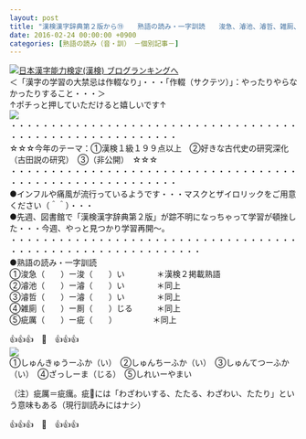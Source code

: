 ```yaml
---
layout: post
title: "漢検漢字辞典第２版から⑲　　熟語の読み・一字訓読　　浚急、濬池、濬哲、雑厠、疵"
date: 2016-02-24 00:00:00 +0900
categories: [熟語の読み（音・訓）　－個別記事－]
---
```


[![](/syuusyuu9701/assets/images/漢検漢字辞典第２版から⑲-熟語の読み・一字訓読-浚急、濬池、濬哲、雑厠、疵-br_c_3028_1.gif)](http://blog.with2.net/link.php?1659096:3028 "日本漢字能力検定(漢検) ブログランキングへ")[日本漢字能力検定(漢検) ブログランキングへ](http://blog.with2.net/link.php?1659096:3028)  
＜「漢字の学習の大禁忌は作輟なり」・・・「作輟（サクテツ）」：やったりやらなかったりすること・・・＞  
↑ポチっと押していただけると嬉しいです↑   
![](/syuusyuu9701/assets/images/漢検漢字辞典第２版から⑲-熟語の読み・一字訓読-浚急、濬池、濬哲、雑厠、疵-295154427eeec40675f8037569f0b0df.jpg)  
・・・・・・・・・・・・・・・・・・・・・・・・・・・・・・・・・・・・・・・・・・・・・・・・・・・・・・・・・  
☆☆☆今年のテーマ：①漢検１級１９９点以上　②好きな古代史の研究深化（古田説の研究）　③（非公開）　☆☆☆　　  
・・・・・・・・・・・・・・・・・・・・・・・・・・・・・・・・・・・・・・・・・・・・・・・・・・・・・・・・・  
●インフルや痛風が流行っているようです・・・マスクとザイロリックをご用意ください（＾＾）・・・  
●先週、図書館で「漢検漢字辞典第２版」が踪不明になっちゃって学習が頓挫した・・・今週、やっと見つかり学習再開～。  
・・・・・・・・・・・・・・・・・・・・・・・・・・・・・・・・・・・・・・・・・・・・・・・・・・・・・・・・・・・・  
●熟語の読み・一字訓読  
①浚急（　　）ー浚（　　）い　　　　＊漢検２掲載熟語  
②濬池（　　）ー濬（　　）い　　　　＊同上  
③濬哲（　　）ー濬（　　）い　　　　＊同上  
④雑廁（　　）ー厠（　　）じる　　　＊同上  
⑤疵厲（　　）ー疵（　　）　　　　　＊同上  
  
👍👍👍　🐒　👍👍👍  
![](https://blogimg.goo.ne.jp/user_image/16/5a/f5e939bf8ebb2cf68a43efbc45a884a5.png)  
①しゅんきゅうーふか（い）　②しゅんちーふか（い）　③しゅんてつーふか（い）　④ざっしーま（じる）　⑤しれいーやまい  
  
（注）疵厲＝疵癘。疵には「わざわいする、たたる、わざわい、たたり」という意味もある（現行訓読みにはナシ）  
  
👍👍👍　🐒　👍👍👍  